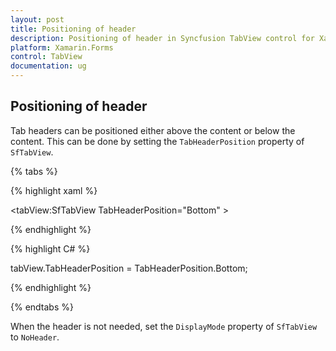 ```yaml
---
layout: post
title: Positioning of header 
description: Positioning of header in Syncfusion TabView control for Xamarin.Forms platform
platform: Xamarin.Forms
control: TabView
documentation: ug
---
```


## Positioning of header

Tab headers can be positioned either above the content or below the content. This can be done by setting the `TabHeaderPosition` property of `SfTabView`.

{% tabs %}

{% highlight xaml %}

<tabView:SfTabView  TabHeaderPosition="Bottom" >
			
{% endhighlight %}

{% highlight C# %}

tabView.TabHeaderPosition = TabHeaderPosition.Bottom;
			
{% endhighlight %}

{% endtabs %}

When the header is not needed, set the `DisplayMode` property of `SfTabView` to `NoHeader`.
